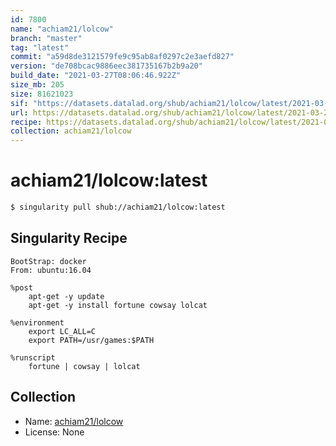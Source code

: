 ```yaml
---
id: 7800
name: "achiam21/lolcow"
branch: "master"
tag: "latest"
commit: "a59d8de3121579fe9c95ab8af0297c2e3aefd827"
version: "de708bcac9886eec381735167b2b9a20"
build_date: "2021-03-27T08:06:46.922Z"
size_mb: 205
size: 81621023
sif: "https://datasets.datalad.org/shub/achiam21/lolcow/latest/2021-03-27-a59d8de3-de708bca/de708bcac9886eec381735167b2b9a20.simg"
url: https://datasets.datalad.org/shub/achiam21/lolcow/latest/2021-03-27-a59d8de3-de708bca/
recipe: https://datasets.datalad.org/shub/achiam21/lolcow/latest/2021-03-27-a59d8de3-de708bca/Singularity
collection: achiam21/lolcow
---
```


# achiam21/lolcow:latest

```bash
$ singularity pull shub://achiam21/lolcow:latest
```

## Singularity Recipe

```singularity
BootStrap: docker
From: ubuntu:16.04

%post
    apt-get -y update
    apt-get -y install fortune cowsay lolcat

%environment
    export LC_ALL=C
    export PATH=/usr/games:$PATH

%runscript
    fortune | cowsay | lolcat
```

## Collection

 - Name: [achiam21/lolcow](https://github.com/achiam21/lolcow)
 - License: None

